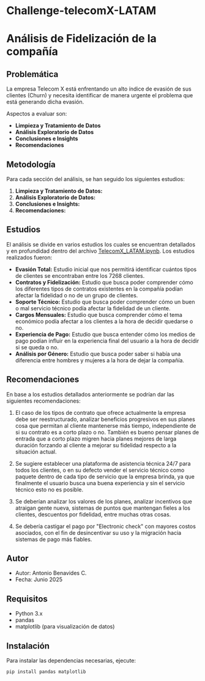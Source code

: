# Challenge-telecomX-LATAM
# Análisis de Fidelización de la compañía


## Problemática

La empresa Telecom X está enfrentando un alto índice de evasión de sus clientes (Churn) y necesita identificar de manera urgente el problema que está generando dicha evasión. 

Aspectos a evaluar son:

- **Limpieza y Tratamiento de Datos**
- **Análisis Exploratorio de Datos**
- **Conclusiones e Insights**
- **Recomendaciones**

## Metodología

Para cada sección del análisis, se han seguido los siguientes estudios:

1. **Limpieza y Tratamiento de Datos:**
2. **Análisis Exploratorio de Datos:**
3. **Conclusiones e Insights:**
4. **Recomendaciones:**

## Estudios

El análisis se divide en varios estudios los cuales se encuentran detallados y en profundidad dentro del archivo [TelecomX_LATAM.ipynb](https://github.com/Antonio-B85/challenge-telecomX-LATAM/blob/main/TelecomX_LATAM.ipynb). Los estudios realizados fueron:

- **Evasión Total:** Estudio inicial que nos permitirá identificar cuántos tipos de clientes se encontraban entre los 7268 clientes.
- **Contratos y Fidelización:** Estudio que busca poder comprender cómo los diferentes tipos de contratos existentes en la compañía podían afectar la fidelidad o no de un grupo de clientes.
- **Soporte Técnico:** Estudio que busca poder comprender cómo un buen o mal servicio técnico podía afectar la fidelidad de un cliente.
- **Cargos Mensuales:** Estudio que busca comprender cómo el tema económico podía afectar a los clientes a la hora de decidir quedarse o no.
- **Experiencia de Pago:** Estudio que busca entender cómo los medios de pago podían influir en la experiencia final del usuario a la hora de decidir si se queda o no.
- **Análisis por Género:** Estudio que busca poder saber si había una diferencia entre hombres y mujeres a la hora de dejar la compañía.

## Recomendaciones

En base a los estudios detallados anteriormente se podrían dar las siguientes recomendaciones:

1. El caso de los tipos de contrato que ofrece actualmente la empresa debe ser reestructurado, analizar beneficios progresivos en sus planes cosa que permitan al cliente mantenerse más tiempo, independiente de si su contrato es a corto plazo o no. También es bueno pensar planes de entrada que a corto plazo migren hacia planes mejores de larga duración forzando al cliente a mejorar su fidelidad respecto a la situación actual.

2. Se sugiere establecer una plataforma de asistencia técnica 24/7 para todos los clientes, o en su defecto vender el servicio técnico como paquete dentro de cada tipo de servicio que la empresa brinda, ya que finalmente el usuario busca una buena experiencia y sin el servicio técnico esto no es posible.

3. Se deberían analizar los valores de los planes, analizar incentivos que atraigan gente nueva, sistemas de puntos que mantengan fieles a los clientes, descuentos por fidelidad, entre muchas otras cosas.

4. Se debería castigar el pago por "Electronic check" con mayores costos asociados, con el fin de desincentivar su uso y la migración hacia sistemas de pago más fiables.

## Autor

- Autor: Antonio Benavides C.
- Fecha: Junio 2025

## Requisitos

- Python 3.x  
- pandas  
- matplotlib (para visualización de datos)

## Instalación

Para instalar las dependencias necesarias, ejecute:

```bash
pip install pandas matplotlib

